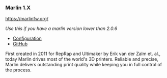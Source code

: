 ### Marlin 1.X

https://marlinfw.org/

*Use this if you have a marlin version lower than 2.0.6*

- [Configuration](https://marlinfw.org/docs/configuration/configuration.html)
- [GitHub](https://github.com/MarlinFirmware/Marlin)

First created in 2011 for RepRap and Ultimaker by Erik van der Zalm et. al., today Marlin drives most of the world's 3D printers. Reliable and precise, Marlin delivers outstanding print quality while keeping you in full control of the process.
